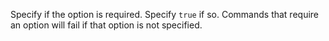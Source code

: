 Specify if the option is required. Specify `true` if so.
Commands that require an option will fail if that option is not specified.
